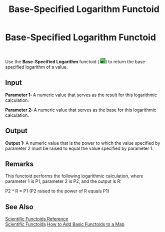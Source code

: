 ﻿---
title: Base-Specified Logarithm Functoid
TOCTitle: Base-Specified Logarithm Functoid
ms:assetid: a1b67a1f-939a-441c-97c4-7db0bc582296
ms:mtpsurl: https://msdn.microsoft.com/en-us/library/Aa577698(v=BTS.80)
ms:contentKeyID: 51530166
ms.date: 08/30/2017
mtps_version: v=BTS.80
---

# Base-Specified Logarithm Functoid

 

Use the **Base-Specified Logarithm** functoid ( ![](images/Aa577698.d6097cf2-19c9-47e6-bf1a-a111e1f43d6d(BTS.80).jpeg)) to return the base-specified logarithm of a value.

## Input

**Parameter 1:** A numeric value that serves as the result for this logarithmic calculation.

**Parameter 2:** A numeric value that serves as the base for this logarithmic calculation.

## Output

**Output 1:** A numeric value that is the power to which the value specified by parameter 2 must be raised to equal the value specified by parameter 1.

## Remarks

This functoid performs the following logarithmic calculation, where parameter 1 is P1, parameter 2 is P2, and the output is R:

P2 ^ R = P1 (P2 raised to the power of R equals P1)

## See Also

[Scientific Functoids Reference](scientific-functoids-reference.md)  
[Scientific Functoids](https://msdn.microsoft.com/library/aa546775\(v=bts.80\))  
[How to Add Basic Functoids to a Map](https://msdn.microsoft.com/library/aa560635\(v=bts.80\))

